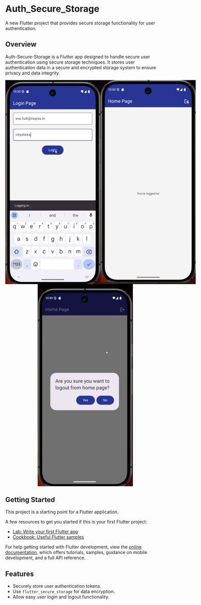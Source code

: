 # Auth_Secure_Storage

A new Flutter project that provides secure storage functionality for user authentication.

## Overview

Auth-Secure-Storage is a Flutter app designed to handle secure user authentication using secure storage techniques. It stores user authentication data in a secure and encrypted storage system to ensure privacy and data integrity.

<div style="display: flex; justify-content: space-evenly;">
  <img src="images/authsecure1.png" alt= "Image1" width="300" />
  <img src="images/authsecure2.png" alt= "Image2" width="300" />
  
</div>
<div style="display: flex; justify-content: center;">
  <img src="images/authsecure3.png" alt= "Image3"  width="300" />
</div>



## Getting Started

This project is a starting point for a Flutter application.

A few resources to get you started if this is your first Flutter project:

- [Lab: Write your first Flutter app](https://docs.flutter.dev/get-started/codelab)
- [Cookbook: Useful Flutter samples](https://docs.flutter.dev/cookbook)

For help getting started with Flutter development, view the
[online documentation](https://docs.flutter.dev/), which offers tutorials,
samples, guidance on mobile development, and a full API reference.

## Features

- Securely store user authentication tokens.
- Use `flutter_secure_storage` for data encryption.
- Allow easy user login and logout functionality.
